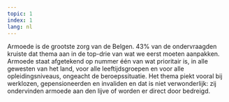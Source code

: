 ```yaml
---
topic: 1
index: 1
lang: nl
---
```

Armoede is de grootste zorg van de Belgen. 43% van de ondervraagden kruiste
dat thema aan in de top-drie van wat we eerst moeten aanpakken. Armoede staat
afgetekend op nummer één van wat prioritair is, in alle gewesten van het land,
voor alle leeftijdsgroepen en voor alle opleidingsniveaus, ongeacht de
beroepssituatie. Het thema piekt vooral bij werklozen, gepensioneerden en
invaliden en dat is niet verwonderlijk: zij ondervinden armoede aan den lijve
of worden er direct door bedreigd.



